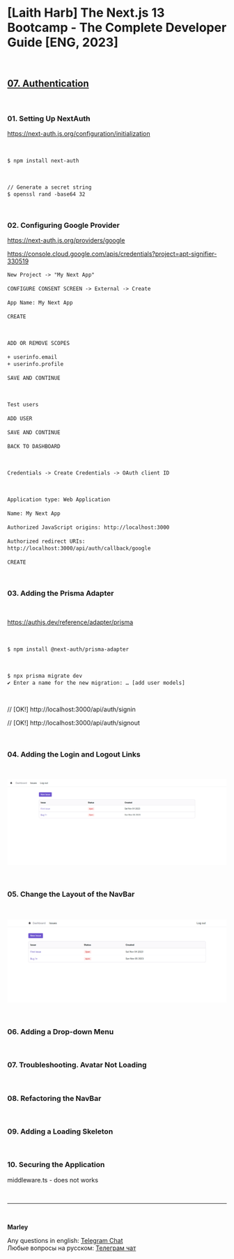 # [Laith Harb] The Next.js 13 Bootcamp - The Complete Developer Guide [ENG, 2023]

<br/>

## [07. Authentication](https://github.com/webmakaka/Next.js-Projects-Build-an-Issue-Tracker/pull/7)

<br/>

### 01. Setting Up NextAuth

https://next-auth.js.org/configuration/initialization

<br/>

```
$ npm install next-auth
```

<br/>

```
// Generate a secret string
$ openssl rand -base64 32
```

<br/>

### 02. Configuring Google Provider

https://next-auth.js.org/providers/google

https://console.cloud.google.com/apis/credentials?project=apt-signifier-330519

```
New Project -> "My Next App"

CONFIGURE CONSENT SCREEN -> External -> Create

App Name: My Next App

CREATE
```

<br/>

```
ADD OR REMOVE SCOPES

+ userinfo.email
+ userinfo.profile

SAVE AND CONTINUE
```

<br/>

```
Test users

ADD USER

SAVE AND CONTINUE

BACK TO DASHBOARD
```

<br/>

```
Credentials -> Create Credentials -> OAuth client ID
```

<br/>

```
Application type: Web Application

Name: My Next App

Authorized JavaScript origins: http://localhost:3000

Authorized redirect URIs: http://localhost:3000/api/auth/callback/google

CREATE
```

<br/>

### 03. Adding the Prisma Adapter

<br/>

https://authjs.dev/reference/adapter/prisma

<br/>

```
$ npm install @next-auth/prisma-adapter
```

<br/>

```
$ npx prisma migrate dev
✔ Enter a name for the new migration: … [add user models]
```

<br/>

// [OK!]
http://localhost:3000/api/auth/signin

// [OK!]
http://localhost:3000/api/auth/signout

<br/>

### 04. Adding the Login and Logout Links

<br/>

![Application](/img/pic-ch07-img01.png?raw=true)

<br/>

### 05. Change the Layout of the NavBar

<br/>

![Application](/img/pic-ch07-img02.png?raw=true)

<br/>

### 06. Adding a Drop-down Menu

<br/>

### 07. Troubleshooting. Avatar Not Loading

<br/>

### 08. Refactoring the NavBar

<br/>

### 09. Adding a Loading Skeleton

<br/>

### 10. Securing the Application

middleware.ts - does not works

<br/>

---

<br/>

**Marley**

Any questions in english: <a href="https://jsdev.org/chat/">Telegram Chat</a>  
Любые вопросы на русском: <a href="https://jsdev.ru/chat/">Телеграм чат</a>
